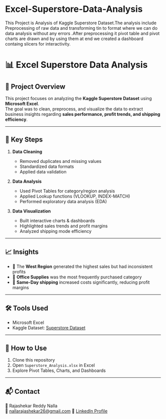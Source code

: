 # Excel-Superstore-Data-Analysis
This Project is Analysis of Kaggle Superstore Dataset.The analysis include Preprocessing of raw data and transforming tin to format where we can do data analysis without any errors .After preprocessing it pivot table and pivot charts are drawn and by using them at end we created a dashboard containg slicers for interactivity.
# 📊 Excel Superstore Data Analysis

## 📌 Project Overview
This project focuses on analyzing the **Kaggle Superstore Dataset** using **Microsoft Excel**.  
The goal was to clean, preprocess, and visualize the data to extract business insights regarding **sales performance, profit trends, and shipping efficiency**.

---

## 🔑 Key Steps
1. **Data Cleaning**
   - Removed duplicates and missing values
   - Standardized data formats
   - Applied data validation

2. **Data Analysis**
   - Used Pivot Tables for category/region analysis
   - Applied Lookup functions (VLOOKUP, INDEX-MATCH)
   - Performed exploratory data analysis (EDA)

3. **Data Visualization**
   - Built interactive charts & dashboards
   - Highlighted sales trends and profit margins
   - Analyzed shipping mode efficiency

---

## 📈 Insights
- 📍 The **West Region** generated the highest sales but had inconsistent profits  
- 🛒 **Office Supplies** was the most frequently purchased category  
- 🚚 **Same-Day shipping** increased costs significantly, reducing profit margins  

---

## 🛠 Tools Used
- Microsoft Excel  
- Kaggle Dataset: [Superstore Dataset](https://www.kaggle.com/datasets/vivek468/superstore-dataset-final)  

---

## 🚀 How to Use
1. Clone this repository  
2. Open `Superstore_Analysis.xlsx` in Excel  
3. Explore Pivot Tables, Charts, and Dashboards  

---

## 📬 Contact
👤 Rajashekar Reddy Nalla  
📧 nallarajashekar26@gmail.com 
🔗 [LinkedIn Profile](https://www.linkedin.com/in/nalla-rajashekar-reddy18/)
